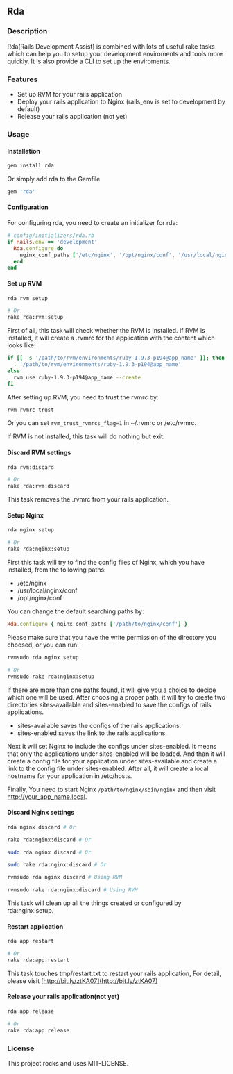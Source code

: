 ## Rda

### Description

Rda(Rails Development Assist) is combined with lots of useful rake tasks which can help you to setup your development enviroments and tools more quickly. It is also provide a CLI to set up the enviroments.

### Features

* Set up RVM for your rails application
* Deploy your rails application to Nginx (rails_env is set to development by default)
* Release your rails application (not yet)

### Usage

#### Installation

```bash
gem install rda
```

Or simply add rda to the Gemfile

```ruby
gem 'rda'
```

#### Configuration

For configuring rda, you need to create an initializer for rda:

```ruby
# config/initializers/rda.rb
if Rails.env == 'development'
  Rda.configure do
    nginx_conf_paths ['/etc/nginx', '/opt/nginx/conf', '/usr/local/nginx/conf']
  end
end
```

#### Set up RVM

```bash
rda rvm setup

# Or
rake rda:rvm:setup
```

First of all, this task will check whether the RVM is installed. If RVM is installed, it will create a .rvmrc for the application with the content which looks like:

```bash
if [[ -s '/path/to/rvm/environments/ruby-1.9.3-p194@app_name' ]]; then
  . '/path/to/rvm/environments/ruby-1.9.3-p194@app_name'
else
  rvm use ruby-1.9.3-p194@app_name --create
fi
```

After setting up RVM, you need to trust the rvmrc by:

```bash
rvm rvmrc trust
```

Or you can set `rvm_trust_rvmrcs_flag=1` in ~/.rvmrc or /etc/rvmrc.

If RVM is not installed, this task will do nothing but exit.

#### Discard RVM settings

```bash
rda rvm:discard

# Or
rake rda:rvm:discard
```

This task removes the .rvmrc from your rails application.

#### Setup Nginx

```bash
rda nginx setup

# Or
rake rda:nginx:setup
```

First this task will try to find the config files of Nginx, which you have installed, from the following paths:

* /etc/nginx
* /usr/local/nginx/conf
* /opt/nginx/conf

You can change the default searching paths by:

```ruby
Rda.configure { nginx_conf_paths ['/path/to/nginx/conf'] }
```

Please make sure that you have the write permission of the directory you choosed, or you can run:

```bash
rvmsudo rda nginx setup

# Or
rvmsudo rake rda:nginx:setup
```

If there are more than one paths found, it will give you a choice to decide which one will be used. After choosing a proper path, it will try to create two directories sites-available and sites-enabled to save the configs of rails applications.

* sites-available saves the configs of the rails applications.
* sites-enabled saves the link to the rails applications.

Next it will set Nginx to include the configs under sites-enabled. It means that only the applications under sites-enabled will be loaded. And than it will create a config file for your application under sites-available and create a link to the config file under sites-enabled. After all, it will create a local hostname for your application in /etc/hosts.


Finally, You need to start Nginx `/path/to/nginx/sbin/nginx` and then visit http://your_app_name.local.

#### Discard Nginx settings

```bash
rda nginx discard # Or

rake rda:nginx:discard # Or

sudo rda nginx discard # Or

sudo rake rda:nginx:discard # Or

rvmsudo rda nginx discard # Using RVM

rvmsudo rake rda:nginx:discard # Using RVM
```

This task will clean up all the things created or configured by rda:nginx:setup.

#### Restart application

```bash
rda app restart

# Or
rake rda:app:restart
```

This task touches tmp/restart.txt to restart your rails application, For detail, please visit [http://bit.ly/ztKA07](http://bit.ly/ztKA07)

#### Release your rails application(not yet)

```bash
rda app release

# Or
rake rda:app:release
```

### License

This project rocks and uses MIT-LICENSE.
